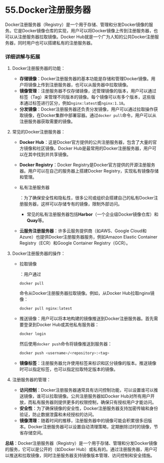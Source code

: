 # 55.Docker注册服务器

Docker注册服务器（Registry）是一个用于存储、管理和分发Docker镜像的服务。它是Docker镜像仓库的实现，用户可以将Docker镜像上传到注册服务器，也可以从注册服务器拉取镜像。Docker Hub就是一个广为人知的公共Docker注册服务器，同时用户也可以搭建私有的注册服务器。

### 详细讲解与拓展

1. Docker注册服务器的功能：

   - **存储镜像**：Docker注册服务器的基本功能是存储和管理Docker镜像。用户将镜像上传到注册服务器，也可以从服务器中拉取镜像。
   - **镜像管理**：注册服务器不仅存储镜像，还管理镜像的版本，用户可以通过标签（Tag）来管理不同版本的镜像。每个镜像可以有多个版本，这些版本通过标签进行区分，例如`nginx:latest`或`nginx:1.18`。
   - **分发镜像**：Docker注册服务器还负责分发镜像，用户可以通过拉取操作获取镜像，在Docker集群中部署容器。通过`docker pull`命令，用户可以从注册服务器获取需要的镜像。

2. 常见的Docker注册服务器：

   - **Docker Hub**：这是Docker官方提供的公共注册服务器，包含了大量的官方镜像和社区镜像。Docker Hub是最常用的Docker注册服务器，用户可以在其中找到并共享镜像。

   - **Docker Registry**：Docker Registry是Docker官方提供的开源注册服务器。用户可以在自己的服务器上搭建Docker Registry，实现私有镜像存储和管理。

   - 私有注册服务器

     ：为了确保安全性和隐私性，很多公司或组织会搭建自己的私有Docker注册服务器，这样可以存储专有的镜像，限制外部访问。

     - 常见的私有注册服务器包括**Harbor**（一个企业级Docker镜像仓库）和**Quay**等。

   - **云服务注册服务器**：许多云服务提供商（如AWS、Google Cloud和Azure）也提供Docker注册服务器服务，例如Amazon Elastic Container Registry（ECR）和Google Container Registry（GCR）。

3. Docker注册服务器的操作：

   - 拉取镜像

     ：用户通过

     ```
     docker pull
     ```

     命令从Docker注册服务器拉取镜像。例如，从Docker Hub拉取nginx镜像：

     ```bash
     docker pull nginx:latest
     ```

   - 推送镜像：用户可以将本地构建的镜像推送到Docker注册服务器。首先需要登录到Docker Hub或其他私有服务器：

     ```bash
     docker login
     ```

     然后使用`docker push`命令将镜像推送到服务器：

     ```bash
     docker push <username>/<repository>:<tag>
     ```

   - **镜像标签**：注册服务器允许使用标签来标识和区分镜像的版本。推送镜像时可以指定标签，也可以指定拉取特定版本的镜像。

4. 注册服务器的管理：

   - **访问控制**：Docker注册服务器通常具有访问控制功能，可以设置谁可以推送镜像，谁可以拉取镜像。公共注册服务器如Docker Hub对所有用户开放，而私有服务器则提供更多的权限控制，确保只有授权用户才能访问。
   - **安全性**：为了确保镜像的安全性，Docker注册服务器支持加密传输和身份验证，防止数据泄露和未经授权的访问。
   - **镜像清理**：随着时间的推移，注册服务器中的镜像可能会积累很多旧版本。Docker注册服务器可以设置自动清理策略，定期删除过时的镜像，节省存储空间。

**总结**：Docker注册服务器（Registry）是一个用于存储、管理和分发Docker镜像的服务，它可以是公开的（如Docker Hub）或私有的。通过注册服务器，用户可以推送和拉取镜像，同时注册服务器支持镜像版本管理、访问控制和安全措施。